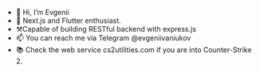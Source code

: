 - 👋 Hi, I’m Evgenii
- 👀 Next.js and Flutter enthusiast.
- ⚒️Capable of building RESTful backend with express.js
- 📫 You can reach me via Telegram @evgeniivaniukov
- 📚 Check the web service cs2utilities.com if you are into Counter-Strike 2.

<!---
evgenii-vaniukov/evgenii-vaniukov is a ✨ special ✨ repository because its `README.md` (this file) appears on your GitHub profile.
You can click the Preview link to take a look at your changes.
--->
